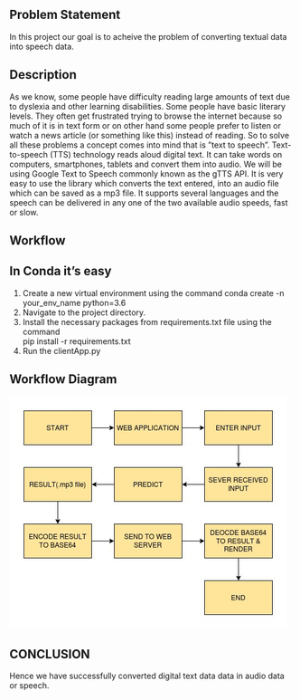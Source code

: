 ## Problem Statement
In this project our goal is to acheive the problem of converting textual data into speech data.

## Description
As we know, some people have difficulty reading large amounts of text due to dyslexia and other learning disabilities. Some people have basic literary levels. They often get frustrated trying to browse the internet because so much of it is in text form or on other hand some people prefer to listen or watch a news article (or something like this) instead of reading. So to solve all these problems a concept comes into mind that is ”text to speech”.
Text-to-speech (TTS) technology reads aloud digital text. It can take words on computers, smartphones, tablets and convert them into audio.
We will be using Google Text to Speech commonly known as the gTTS API. It is very easy to use the library which converts the text entered, into an audio file which can be saved as a mp3 file. It supports several languages and the speech can be delivered in any one of the two available audio speeds, fast or slow.

## Workflow
## In Conda  it’s easy

1. Create a new virtual environment using the command
    conda create -n your_env_name python=3.6
2. Navigate to the project directory.
3. Install the necessary packages from requirements.txt file using the command         
pip install -r requirements.txt
4. Run the clientApp.py

## Workflow Diagram
![](/githubimgs/text_to_speech.jpg)

## CONCLUSION
Hence we have successfully converted digital text data data in audio data or speech.

